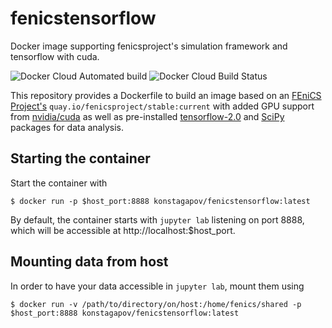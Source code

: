 # fenicstensorflow
Docker image supporting fenicsproject's simulation framework and tensorflow with cuda.

![Docker Cloud Automated build](https://img.shields.io/docker/cloud/automated/konstagapov/fenicstensorflow)
![Docker Cloud Build Status](https://img.shields.io/docker/cloud/build/konstagapov/fenicstensorflow)

This repository provides a Dockerfile to build an image based on an [FEniCS Project's](https://fenicsproject.org) `quay.io/fenicsproject/stable:current` with added GPU support from [nvidia/cuda](nvidia/cuda) as well as pre-installed [tensorflow-2.0](https://www.tensorflow.org) and [SciPy](https://www.scipy.org) packages for data analysis.

## Starting the container
Start the container with 
```
$ docker run -p $host_port:8888 konstagapov/fenicstensorflow:latest
```
By default, the container starts with `jupyter lab` listening on port 8888, which will be accessible at http://localhost:$host_port.

## Mounting data from host 
In order to have your data accessible in `jupyter lab`, mount them using
```
$ docker run -v /path/to/directory/on/host:/home/fenics/shared -p $host_port:8888 konstagapov/fenicstensorflow:latest
```

